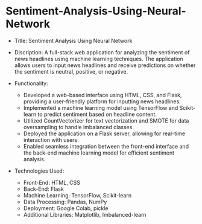 # Sentiment-Analysis-Using-Neural-Network

* Title:
  Sentiment Analysis Using Neural Network

* Discription:
 A full-stack web application for analyzing the sentiment of news headlines using machine learning techniques. The application allows users to input news headlines and receive predictions on whether the sentiment is neutral, positive, or negative.

* Functionality:
  * Developed a web-based interface using HTML, CSS, and Flask, providing a user-friendly platform for inputting news headlines.
  * Implemented a machine learning model using TensorFlow and Scikit-learn to predict sentiment based on headline content.
  * Utilized CountVectorizer for text vectorization and SMOTE for data oversampling to handle imbalanced classes.
  * Deployed the application on a Flask server, allowing for real-time interaction with users.
  * Enabled seamless integration between the front-end interface and the back-end machine learning model for efficient sentiment analysis.

* Technologies Used:
  * Front-End: HTML, CSS
  * Back-End: Flask
  * Machine Learning: TensorFlow, Scikit-learn
  * Data Processing: Pandas, NumPy
  * Deployment: Google Colab, pickle
  * Additional Libraries: Matplotlib, Imbalanced-learn
